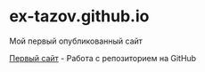 

# ex-tazov.github.io
Мой первый опубликованный сайт

[Первый сайт](https://ex-tazov.github.io/first_syte/ "Первый рабочий сайт") - Работа с репозиторием на GitHub
